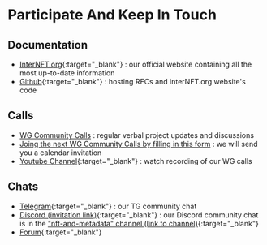 # Participate And Keep In Touch

## Documentation

* [InterNFT.org](https://interNFT.org){:target="_blank"} : our official website containing all the most up-to-date information
* [Github](https://github.com/interNFT){:target="_blank"} : hosting RFCs and interNFT.org website's code

## Calls

* [WG Community Calls](/workingGroup/meetings/) : regular verbal project updates and discussions
* [Joing the next WG Community Calls by filling in this form](https://forms.gle/c3zS3EST17qL41Zy7) : we will send you a calendar invitation
* [Youtube Channel](https://www.youtube.com/channel/UCEmFhwNH8AiHR8dNSZ9fB0w){:target="_blank"} : watch recording of our WG calls

## Chats

* [Telegram](https://t.me/joinchat/AAAAAFdBxL7hVoBdf3tFHw){:target="_blank"} : our TG community chat
* [Discord (invitation link)](https://discord.com/invite/W8trcGV){:target="_blank"} : our Discord community chat is in the ["nft-and-metadata" channel (link to channel)](https://discord.com/channels/669268347736686612/744845986743975976){:target="_blank"}
* [Forum](https://discuss.internft.org/){:target="_blank"} 
